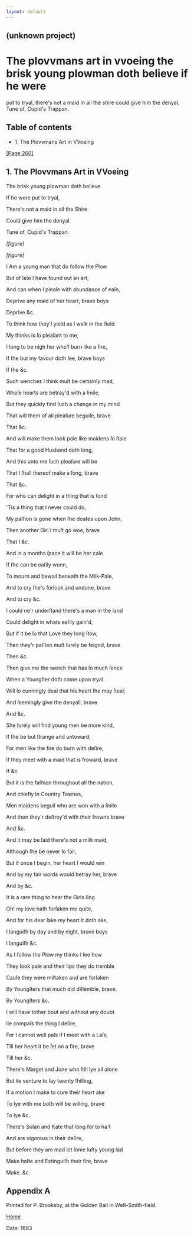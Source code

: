```yaml
---
layout: default
---
```

## (unknown project)

# The plovvmans art in vvoeing the brisk young plowman doth believe if he were
put to tryal, there's not a maid in all the shire could give him the denyal.
Tune of, Cupid's Trappan.

## Table of contents

  * 1\. The Plovvmans Art in VVoeing

[[Page 260]](http://eebo.chadwyck.com/downloadtiff?vid=183413&page=1)

## 1\. The Plovvmans Art in VVoeing

The brisk young plowman doth believe

If he were put to tryal,

There's not a maid in all the Shire

Could give him the denyal.

Tune of, Cupid's Trappan.

_[figure]_

_[figure]_

I Am a young man that do follow the Plow

But of late I have found out an art,

And can when I pleaſe with abundance of eaſe,

Deprive any maid of her heart, brave boys

Deprive &c.

To think how they'l yield as I walk in the field

My thinks is ſo pleaſant to me,

I long to be nigh her who'l burn like a fire,

If ſhe but my favour doth ſee, brave boys

If ſhe &c.

Such wenches I think muſt be certainly mad,

Whoſe hearts are betray'd with a ſmile,

But they quickly find ſuch a change in my mind

That will them of all pleaſure beguile, brave

That &c.

And will make them look pale like maidens ſo ſtale

That for a good Husband doth long,

And this unto me ſuch pleaſure will be

That I ſhall thereof make a ſong, brave

That &c.

For who can delight in a thing that is fond

'Tis a thing that I never could do,

My paſſion is gone when ſhe doates upon John,

Then another Girl I muſt go woe, brave

That I &c.

And in a months ſpace it will be her caſe

If ſhe can be eaſily wonn,

To mourn and bewail beneath the Milk-Pale,

And to cry ſhe's forſook and undone, brave

And to cry &c.

I could ne'r underſtand there's a man in the land

Could delight in whats eaſily gain'd,

But if it be ſo that Love they long ſtow,

Then they'r paſſion muſt ſurely be feignd, brave

Then &c.

Then give me the wench that has ſo much ſence

When a Youngſter doth come upon tryal.

Will ſo cunningly deal that his heart ſhe may ſteal;

And ſeemingly give the denyall, brave

And &c.

She ſurely will find young men be more kind,

If ſhe be but ſtrange and untoward,

For men like the fire do burn with deſire,

If they meet with a maid that is froward, brave

If &c.

But it is the faſhion throughout all the nation,

And chiefly in Country Townes,

Men maidens beguil who are won with a ſmile

And then they'r deſtroy'd with their frowns brave

And &c.

And it may be ſaid there's not a milk maid,

Although ſhe be never ſo fair,

But if once I begin, her heart I would win

And by my fair words would betray her, brave

And by &c.

It is a rare thing to hear the Girls ſing

Oh! my love hath forſaken me quite,

And for his dear ſake my heart it doth ake,

I languiſh by day and by night, brave boys

I languiſh &c.

As I follow the Plow my thinks I ſee how

They look pale and their lips they do tremble

Cauſe they were miſtaken and are forſaken

By Youngſters that much did diſſemble, brave.

By Youngſters &c.

I will have tother bout and without any doubt

Ile compaſs the thing I deſire,

For I cannot well paſs if I meet with a Laſs,

Till her heart it be ſet on a fire, brave

Till her &c.

There's Marget and Jone who ſtill lye all alone

But ile venture to lay twenty ſhilling,

If a motion I make to cure their heart ake

To lye with me both will be willing, brave

To lye &c.

There's Suſan and Kate that long for to ha't

And are vigorous in their deſire,

But before they are mad let ſome luſty young lad

Make haſte and Extinguiſh their fire, brave

Make. &c.

## Appendix A

Printed for P. Brooksby, at the Golden Ball in Weſt-Smith-field.

[Home](/)

Date: 1683  

